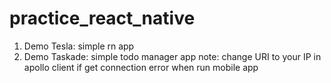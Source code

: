 # practice_react_native

1. Demo Tesla: simple rn app
2. Demo Taskade: simple todo manager app
  note: change URI to your IP in apollo client if get connection error when run mobile app
